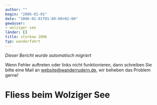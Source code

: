 ```yaml
---
author: ""
begin: "2006-01-01"
date: "2006-01-01T01:00:00+02:00"
gewässer:
- wolziger see
länder: []
title: storkow 2006
typ: wanderfahrt
---
```



*Dieser Bericht wurde automatisch migriert*

Wenn Fehler auftreten oder links nicht funktionieren, dann schreiben Sie bitte eine Mail an website@wanderrudern.de, wir beheben das Problem gerne!



# Fliess beim Wolziger See


